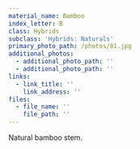 ```yaml
---
material_name: Bamboo
index_letter: B
class: Hybrids
subclass: 'Hybrids: Naturals'
primary_photo_path: /photos/81.jpg
additional_photos:
  - additional_photo_path: ''
  - additional_photo_path: ''
links:
  - link_title: ''
    link_address: ''
files:
  - file_name: ''
    file_path: ''
---
```


Natural bamboo stem.